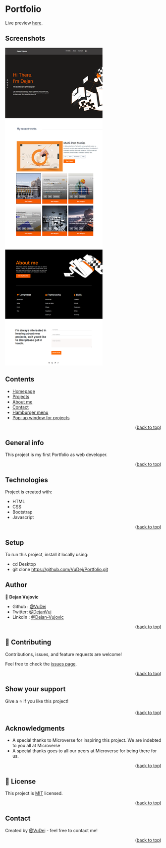 # Portfolio

Live preview [here](https://vudej.github.io/Portfolio/). 

## Screenshots
![Example screenshot](img/screenshot.png)

## Contents
* [Homepage](#homepage)
* [Projects](#projects)
* [About me](#about)
* [Contact](#contact)
* [Hamburger menu](#mobile)
* [Pop-up window for projects](#projects)

<p align="right">(<a href="#top">back to top</a>)</p>

## General info
This project is my first Portfolio as web developer.

<p align="right">(<a href="#top">back to top</a>)</p>
	
## Technologies
Project is created with:
* HTML
* CSS
* Bootstrap
* Javascript

<p align="right">(<a href="#top">back to top</a>)</p>
	
## Setup
To run this project, install it locally using:
* cd Desktop
* git clone https://github.com/VuDej/Portfolio.git

## Author

👤 **Dejan Vujovic**

- Github : [@VuDej](https://github.com/VuDej)
- Twitter: [@DejanVuj](https://twitter.com/DejanVuj)
- LinkdIn : [@Dejan-Vujovic](https://www.linkedin.com/in/dejan-vujovic-5a0672225/)

<p align="right">(<a href="#top">back to top</a>)</p>


## 🤝 Contributing

Contributions, issues, and feature requests are welcome!

Feel free to check the [issues page](https://github.com/VuDej/Responsive-Web-Design/issues/6).

<p align="right">(<a href="#top">back to top</a>)</p>

## Show your support

Give a ⭐️ if you like this project!

<p align="right">(<a href="#top">back to top</a>)</p>

## Acknowledgments

- A special thanks to Microverse for inspiring this project. We are indebted to you all at Microverse
- A special thanks goes to all our peers at Microverse for being there for us.

<p align="right">(<a href="#top">back to top</a>)</p>

## 📝 License

This project is [MIT](LICENSE) licensed.

<p align="right">(<a href="#top">back to top</a>)</p>

## Contact
Created by [@VuDej](https://github.com/VuDej) - feel free to contact me!

<p align="right">(<a href="#top">back to top</a>)</p>


